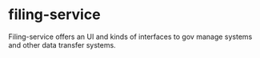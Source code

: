 # filing-service
Filing-service offers an UI and kinds of interfaces to gov manage systems and other data transfer systems.
